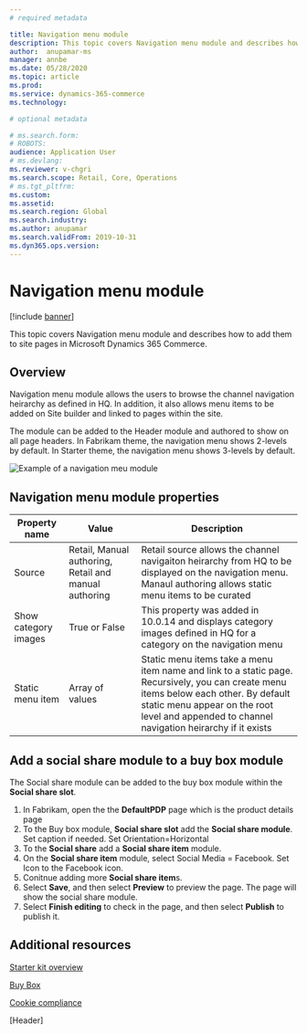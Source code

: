 ```yaml
---
# required metadata

title: Navigation menu module 
description: This topic covers Navigation menu module and describes how to add them to site pages in Microsoft Dynamics 365 Commerce.
author:  anupamar-ms
manager: annbe
ms.date: 05/28/2020
ms.topic: article
ms.prod: 
ms.service: dynamics-365-commerce
ms.technology: 

# optional metadata

# ms.search.form: 
# ROBOTS: 
audience: Application User
# ms.devlang: 
ms.reviewer: v-chgri
ms.search.scope: Retail, Core, Operations
# ms.tgt_pltfrm: 
ms.custom: 
ms.assetid: 
ms.search.region: Global
ms.search.industry: 
ms.author: anupamar
ms.search.validFrom: 2019-10-31
ms.dyn365.ops.version: 
---
```


# Navigation menu module

[!include [banner](includes/banner.md)]

This topic covers Navigation menu module and describes how to add them to site pages in Microsoft Dynamics 365 Commerce.

## Overview

Navigation menu module allows the users to browse the channel navigation heirarchy as defined in HQ. In addition, it also allows menu items to be added on Site builder and linked to pages within the site.

The module can be added to the Header module and authored to show on all page headers. In Fabrikam theme, the navigation menu shows 2-levels by default. In Starter theme, the navigation menu shows 3-levels by default. 

![Example of a navigation meu module](./media/ecommerce_navigationmenu.PNG)

## Navigation menu module properties
| Property name             | Value                 | Description |
|---------------------------|-----------------------|-------------|
| Source                  | Retail, Manual authoring, Retail and manual authoring |Retail source allows the channel navigaiton heirarchy from HQ to be displayed on the navigation menu. Manaul authoring allows static menu items to be curated|
| Show category images |True or False    | This property was added in 10.0.14 and displays category images defined in HQ for a category on the navigation menu|
| Static menu item| Array of values| Static menu items take a menu item name and link to a static page. Recursively, you can create menu items below each other. By default static menu appear on the root level and appended to channel navigation heirarchy if it exists |

## Add a social share module to a buy box module

The Social share module can be added to the buy box module within the **Social share slot**.  

1. In Fabrikam, open the the **DefaultPDP** page which is the product details page 
1. To the Buy box module, **Social share slot** add the **Social share module**. Set caption if needed. Set Orientation=Horizontal
1. To the **Social share** add a **Social share item** module.
1. On the **Social share item** module, select Social Media = Facebook. Set Icon to the Facebook icon.
1. Conitnue adding more **Social share item**s.
1. Select **Save**, and then select **Preview** to preview the page. The page will show the social share module.
1. Select **Finish editing** to check in the page, and then select **Publish** to publish it.

## Additional resources

[Starter kit overview](starter-kit-overview.md)

[Buy Box](add-buy-box.md)

[Cookie compliance](cookie-compliance.md)

[Header]

